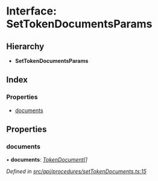 # Interface: SetTokenDocumentsParams

## Hierarchy

* **SetTokenDocumentsParams**

## Index

### Properties

* [documents](settokendocumentsparams.md#documents)

## Properties

###  documents

• **documents**: *[TokenDocument](tokendocument.md)[]*

*Defined in [src/api/procedures/setTokenDocuments.ts:15](https://github.com/PolymathNetwork/polymesh-sdk/blob/524b0225/src/api/procedures/setTokenDocuments.ts#L15)*
